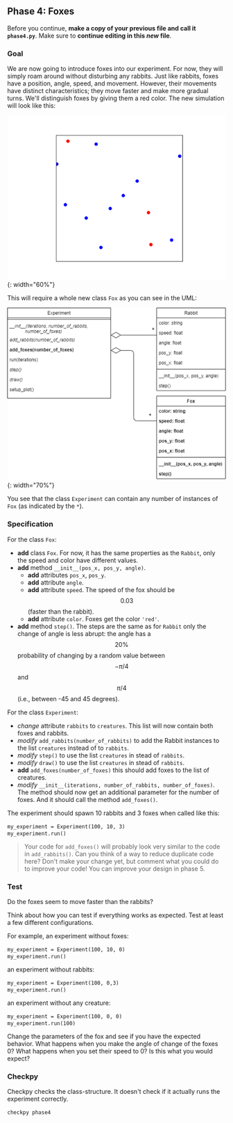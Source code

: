 ## Phase 4: Foxes

Before you continue, **make a copy of your previous file and call it `phase4.py`**. Make sure to **continue editing in this _new_ file**.

### Goal

We are now going to introduce foxes into our experiment. For now, they will simply roam around without disturbing any rabbits. Just like rabbits, foxes have a position, angle, speed, and movement. However, their movements have distinct characteristics; they move faster and make more gradual turns. We'll distinguish foxes by giving them a red color. The new simulation will look like this:

![](phase4.gif){: width="60%"}

This will require a whole new class `Fox` as you can see in the UML:

![](oo-phase4.png){: width="70%"}

You see that the class `Experiment` can contain any number of instances of `Fox` (as indicated by the `*`).

### Specification

For the class `Fox`:

* **add** class `Fox`. For now, it has the same properties as the `Rabbit`, only the speed and color have different values.
* **add** method `__init__(pos_x, pos_y, angle)`.
  * **add** attributes `pos_x`, `pos_y`.
  * **add** attribute `angle`.
  * **add** attribute `speed`. The speed of the fox should be $$0.03$$ (faster than the rabbit).
  * **add** attribute `color`. Foxes get the color `'red'`.
* **add** method `step()`. The steps are the same as for `Rabbit` only the change of angle is less abrupt: the angle has a $$20\%$$ probability of changing by a random value between $$-\pi/4$$ and $$\pi/4$$ (i.e., between -45 and 45 degrees).

For the class `Experiment`:

* *change* attribute `rabbits` to `creatures`. This list will now contain both foxes and rabbits.
* *modify* `add_rabbits(number_of_rabbits)` to add the Rabbit instances to the list `creatures` instead of to `rabbits`.
* *modify* `step()` to use the list `creatures` in stead of `rabbits`.
* *modify* `draw()` to use the list `creatures` in stead of `rabbits`.
* **add** `add_foxes(number_of_foxes)` this should add foxes to the list of creatures.
* *modify* `__init__(iterations, number_of_rabbits, number_of_foxes)`. The method should now get an additional parameter for the number of foxes. And it should call the method `add_foxes()`.

The experiment should spawn 10 rabbits and 3 foxes when called like this:

    my_experiment = Experiment(100, 10, 3)
    my_experiment.run()

> Your code for `add_foxes()` will probably look very similar to the code in `add_rabbits()`. Can you think of a way to reduce duplicate code here? Don't make your change yet, but comment what you could do to improve your code! You can improve your design in phase 5.

### Test

Do the foxes seem to move faster than the rabbits?

Think about how you can test if everything works as expected. Test at least a few different configurations.

For example, an experiment without foxes:

    my_experiment = Experiment(100, 10, 0)
    my_experiment.run()

an experiment without rabbits:

    my_experiment = Experiment(100, 0,3)
    my_experiment.run()

an experiment without any creature:

    my_experiment = Experiment(100, 0, 0)
    my_experiment.run(100)

Change the parameters of the fox and see if you have the expected behavior. What happens when you make the angle of change of the foxes 0? What happens when you set their speed to 0? Is this what you would expect?


### Checkpy

Checkpy checks the class-structure. It doesn't check if it actually runs the experiment correctly.

    checkpy phase4
